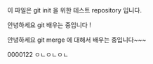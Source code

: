 이 파일은 git init 을 위한 테스트 repository 입니다.

안녕하세요 git 배우는 중입니다 !

안녕하세요 git merge 에 대해서 배우는 중입니다~~~


0000122
ㅇㄴㅇㄴㅇㄴ
